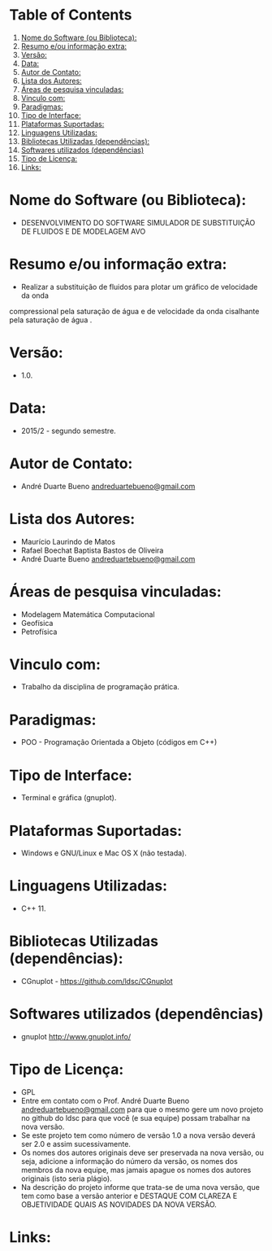 
# Table of Contents

1.  [Nome do Software (ou Biblioteca):](#orgcecc360)
2.  [Resumo e/ou informação extra:](#orgd025838)
3.  [Versão:](#org13c2b44)
4.  [Data:](#org1441794)
5.  [Autor de Contato:](#orgecabde8)
6.  [Lista dos Autores:](#org357c08a)
7.  [Áreas de pesquisa vinculadas:](#orgb5f65d4)
8.  [Vinculo com:](#orgda51c5b)
9.  [Paradigmas:](#orgb636909)
10. [Tipo de Interface:](#orgb80078c)
11. [Plataformas Suportadas:](#org05b607f)
12. [Linguagens Utilizadas:](#org909da29)
13. [Bibliotecas Utilizadas (dependências):](#org191b708)
14. [Softwares utilizados (dependências)](#orga4088dd)
15. [Tipo de Licença:](#org94aa3d2)
16. [Links:](#org4868243)


<a id="orgcecc360"></a>

# Nome do Software (ou Biblioteca):

-   DESENVOLVIMENTO DO SOFTWARE SIMULADOR DE SUBSTITUIÇÃO DE FLUIDOS E DE MODELAGEM AVO


<a id="orgd025838"></a>

# Resumo e/ou informação extra:

-   Realizar a substituição de fluidos para plotar um gráfico de velocidade da onda

compressional pela saturação de água e de velocidade da onda cisalhante pela
saturação de água .


<a id="org13c2b44"></a>

# Versão:

-   1.0.


<a id="org1441794"></a>

# Data:

-   2015/2 - segundo semestre.


<a id="orgecabde8"></a>

# Autor de Contato:

-   André Duarte Bueno <andreduartebueno@gmail.com>


<a id="org357c08a"></a>

# Lista dos Autores:

-   Maurı́cio Laurindo de Matos
-   Rafael Boechat Baptista Bastos de Oliveira
-   André Duarte Bueno <andreduartebueno@gmail.com>


<a id="orgb5f65d4"></a>

# Áreas de pesquisa vinculadas:

-   Modelagem Matemática Computacional
-   Geofísica
-   Petrofísica


<a id="orgda51c5b"></a>

# Vinculo com:

-   Trabalho da disciplina de programação prática.


<a id="orgb636909"></a>

# Paradigmas:

-   POO - Programação Orientada a Objeto (códigos em C++)


<a id="orgb80078c"></a>

# Tipo de Interface:

-   Terminal e gráfica (gnuplot).


<a id="org05b607f"></a>

# Plataformas Suportadas:

-   Windows e GNU/Linux e Mac OS X (não testada).


<a id="org909da29"></a>

# Linguagens Utilizadas:

-   C++ 11.


<a id="org191b708"></a>

# Bibliotecas Utilizadas (dependências):

-   CGnuplot - <https://github.com/ldsc/CGnuplot>


<a id="orga4088dd"></a>

# Softwares utilizados (dependências)

-   gnuplot <http://www.gnuplot.info/>


<a id="org94aa3d2"></a>

# Tipo de Licença:

-   GPL
-   Entre em contato com o Prof. André Duarte Bueno
    andreduartebueno@gmail.com
    para que o mesmo gere um novo projeto no github do ldsc para que você (e sua equipe) possam trabalhar na nova versão.
-   Se este projeto tem como número de versão 1.0 a nova versão deverá ser 2.0 e assim sucessivamente.
-   Os nomes dos autores originais deve ser preservada na nova versão, ou seja, adicione a informação do número da versão, os nomes dos membros da nova equipe, mas jamais apague os nomes dos autores originais (isto seria plágio).
-   Na descrição do projeto informe que trata-se de uma nova versão, que tem como base a versão anterior e DESTAQUE COM CLAREZA E OBJETIVIDADE QUAIS AS NOVIDADES DA NOVA VERSÃO.


<a id="org4868243"></a>

# Links:

